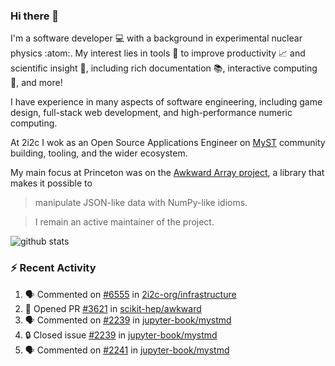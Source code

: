 ### Hi there 👋 

I'm a software developer 💻 with a background in experimental nuclear physics :atom:. My interest lies in tools :wrench: to improve productivity :chart_with_upwards_trend: and scientific insight :telescope:, including rich documentation 📚, interactive computing 🧮, and more! 

I have experience in many aspects of software engineering, including game design, full-stack web development, and high-performance numeric computing. 

At 2i2c I wok as an Open Source Applications Engineer on [MyST](https://github.com/jupyter-book/mystmd) community building, tooling, and the wider ecosystem. 

My main focus at Princeton was on the [Awkward Array project](awkward-array.org/), a library that makes it possible to 
> manipulate JSON-like data with NumPy-like idioms.

> I remain an active maintainer of the project. 

![github stats](https://github-readme-stats.vercel.app/api?username=agoose77&show_icons=true&hide_rank=true&hide_title=true&bg_color=30,e76445,904e95&text_color=efe3ec&icon_color=efe3ec)
<!--
**agoose77/agoose77** is a ✨ _special_ ✨ repository because its `README.md` (this file) appears on your GitHub profile.

Here are some ideas to get you started:

- 🔭 I’m currently working on ...
- 🌱 I’m currently learning ...
- 👯 I’m looking to collaborate on ...
- 🤔 I’m looking for help with ...
- 💬 Ask me about ...
- 📫 How to reach me: ...
- 😄 Pronouns: ...
- ⚡ Fun fact: ...
-->

### :zap: Recent Activity

<!--START_SECTION:activity-->
1. 🗣 Commented on [#6555](https://github.com/2i2c-org/infrastructure/pull/6555#issuecomment-3191204046) in [2i2c-org/infrastructure](https://github.com/2i2c-org/infrastructure)
2. 💪 Opened PR [#3621](https://github.com/scikit-hep/awkward/pull/3621) in [scikit-hep/awkward](https://github.com/scikit-hep/awkward)
3. 🗣 Commented on [#2239](https://github.com/jupyter-book/mystmd/issues/2239#issuecomment-3184322250) in [jupyter-book/mystmd](https://github.com/jupyter-book/mystmd)
4. 🔒 Closed issue [#2239](https://github.com/jupyter-book/mystmd/issues/2239) in [jupyter-book/mystmd](https://github.com/jupyter-book/mystmd)
5. 🗣 Commented on [#2241](https://github.com/jupyter-book/mystmd/pull/2241#issuecomment-3184287412) in [jupyter-book/mystmd](https://github.com/jupyter-book/mystmd)
<!--END_SECTION:activity-->
